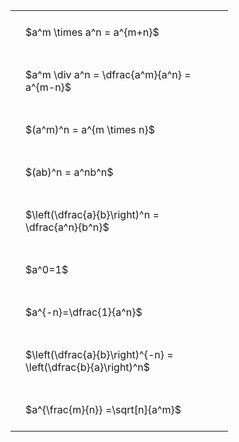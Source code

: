 #  
<br>
<style type="text/css">
#T_c2954 th.col_heading {
  text-align: left;
  font-size: 1em;
}
#T_c2954 td {
  text-align: left;
  font-size: 1em;
  padding: 1.5em;
}
#T_c2954_row0_col0, #T_c2954_row1_col0, #T_c2954_row2_col0, #T_c2954_row3_col0, #T_c2954_row4_col0, #T_c2954_row5_col0, #T_c2954_row6_col0, #T_c2954_row7_col0, #T_c2954_row8_col0 {
  width: 300px;
  white-space: pre-wrap;
}
</style>
<table id="T_c2954">
  <thead>
  </thead>
  <tbody>
    <tr>
      <td id="T_c2954_row0_col0" class="data row0 col0" >$a^m \times a^n = a^{m+n}$</td>
    </tr>
    <tr>
      <td id="T_c2954_row1_col0" class="data row1 col0" >$a^m \div a^n = \dfrac{a^m}{a^n} = a^{m-n}$</td>
    </tr>
    <tr>
      <td id="T_c2954_row2_col0" class="data row2 col0" >$(a^m)^n = a^{m \times n}$</td>
    </tr>
    <tr>
      <td id="T_c2954_row3_col0" class="data row3 col0" >$(ab)^n = a^nb^n$</td>
    </tr>
    <tr>
      <td id="T_c2954_row4_col0" class="data row4 col0" >$\left(\dfrac{a}{b}\right)^n = \dfrac{a^n}{b^n}$</td>
    </tr>
    <tr>
      <td id="T_c2954_row5_col0" class="data row5 col0" >$a^0=1$</td>
    </tr>
    <tr>
      <td id="T_c2954_row6_col0" class="data row6 col0" >$a^{-n}=\dfrac{1}{a^n}$</td>
    </tr>
    <tr>
      <td id="T_c2954_row7_col0" class="data row7 col0" >$\left(\dfrac{a}{b}\right)^{-n} = \left(\dfrac{b}{a}\right)^n$</td>
    </tr>
    <tr>
      <td id="T_c2954_row8_col0" class="data row8 col0" >$a^{\frac{m}{n}} =\sqrt[n]{a^m}$</td>
    </tr>
  </tbody>
</table>
